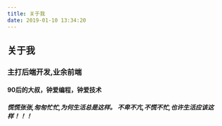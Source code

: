 ```yaml
---
title: 关于我
date: 2019-01-10 13:34:20
---
```


## 关于我

### 主打后端开发,业余前端


#### 90后的大叔，钟爱编程，钟爱技术


##### 慌慌张张,匆匆忙忙,为何生活总是这样。 不卑不亢,不慌不忙,也许生活应该这样！！！
